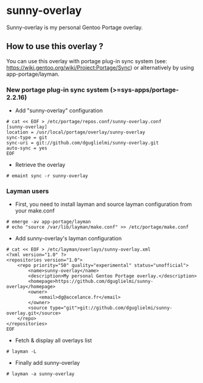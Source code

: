 # sunny-overlay
Sunny-overlay is my personal Gentoo Portage overlay.

## How to use this overlay ?
You can use this overlay with portage plug-in sync system (see: https://wiki.gentoo.org/wiki/Project:Portage/Sync) or alternatively by using app-portage/layman.

### New portage plug-in sync system (>=sys-apps/portage-2.2.16)

- Add "sunny-overlay" configuration
```
# cat << EOF > /etc/portage/repos.conf/sunny-overlay.conf
[sunny-overlay]
location = /usr/local/portage/overlay/sunny-overlay
sync-type = git
sync-uri = git://github.com/dguglielmi/sunny-overlay.git
auto-sync = yes
EOF
```
- Retrieve the overlay

```
# emaint sync -r sunny-overlay
```

### Layman users

- First, you need to install layman and source layman configuration from your make.conf

```
# emerge -av app-portage/layman
# echo "source /var/lib/layman/make.conf" >> /etc/portage/make.conf
```

- Add sunny-overlay's layman configuration

```
# cat << EOF > /etc/layman/overlays/sunny-overlay.xml
<?xml version="1.0" ?>
<repositories version="1.0">
	<repo priority="50" quality="experimental" status="unofficial">
		<name>sunny-overlay</name>
		<description>My personal Gentoo Portage overlay.</description>
		<homepage>https://github.com/dguglielmi/sunny-overlay</homepage>
		<owner>
			<email>dg@accelance.fr</email>
		</owner>
		<source type="git">git://github.com/dguglielmi/sunny-overlay.git</source>
	</repo>
</repositories>
EOF
```

-  Fetch & display all overlays list

```
# layman -L
```

-  Finally add sunny-overlay

```
# layman -a sunny-overlay
```
